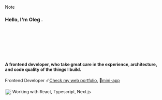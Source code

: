 > [!NOTE]
> ### Hello, I'm Oleg <img src="https://media.giphy.com/media/hvRJCLFzcasrR4ia7z/giphy.gif" width="3%">
> #### A frontend developer, who take great care in the experience, architecture, and code quality of the things I build.
> 
> Frontend Developer
> ☄️[Check my web portfolio,](https://lega-portfolio.vercel.app/)
> 📱[mini-app](https://t.me/Legab_bot)
> 
> <img align="absmiddle" alt=":electron:" class="emoji" src="https://github.githubassets.com/assets/electron-fef70acde3b4.png" width="20" height="20"> Working with React, Typescript, Next.js
